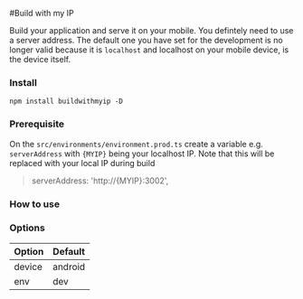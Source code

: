 #Build with my IP

Build your application and serve it on your mobile. You defintely need to use a server address. The default one you have set for the development is no longer valid because it is `localhost` and localhost on your mobile device, is the device itself.

### Install
`npm install buildwithmyip -D`

### Prerequisite
On the `src/environments/environment.prod.ts` create a variable e.g. `serverAddress` with `{MYIP}` being your localhost IP. Note that this will be replaced with your local IP during build

> serverAddress: 'http://{MYIP}:3002',

### How to use 

### Options
|Option|Default|
|------|-------|
|device|android|
|env|dev|
